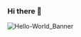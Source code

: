 ### Hi there 👋

<!--
**nmihiranga/nmihiranga** is a ✨ _special_ ✨ repository because its `README.md` (this file) appears on your GitHub profile.

Here are some ideas to get you started:

- 🔭 I’m currently working on ...
- 🌱 I’m currently learning ...
- 👯 I’m looking to collaborate on ...
- 🤔 I’m looking for help with ...
- 💬 Ask me about ...
- 📫 How to reach me: ...
- 😄 Pronouns: ...
- ⚡ Fun fact: ...
-->

![Hello-World_Banner](https://github.com/nmihiranga/nmihiranga/assets/127760911/0e818cfc-1e6e-40e5-9bb3-dafd0bcbc26e)
